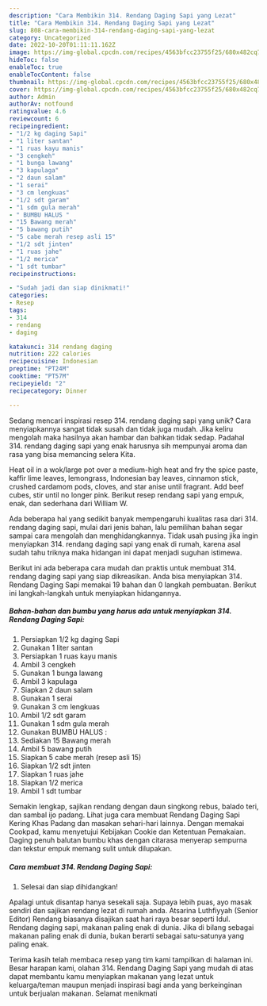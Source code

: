 ```yaml
---
description: "Cara Membikin 314. Rendang Daging Sapi yang Lezat"
title: "Cara Membikin 314. Rendang Daging Sapi yang Lezat"
slug: 808-cara-membikin-314-rendang-daging-sapi-yang-lezat
category: Uncategorized
date: 2022-10-20T01:11:11.162Z
image: https://img-global.cpcdn.com/recipes/4563bfcc23755f25/680x482cq70/314-rendang-daging-sapi-foto-resep-utama.jpg
hideToc: false
enableToc: true
enableTocContent: false
thumbnail: https://img-global.cpcdn.com/recipes/4563bfcc23755f25/680x482cq70/314-rendang-daging-sapi-foto-resep-utama.jpg
cover: https://img-global.cpcdn.com/recipes/4563bfcc23755f25/680x482cq70/314-rendang-daging-sapi-foto-resep-utama.jpg
author: Admin
authorAv: notfound
ratingvalue: 4.6
reviewcount: 6
recipeingredient:
- "1/2 kg daging Sapi"
- "1 liter santan"
- "1 ruas kayu manis"
- "3 cengkeh"
- "1 bunga lawang"
- "3 kapulaga"
- "2 daun salam"
- "1 serai"
- "3 cm lengkuas"
- "1/2 sdt garam"
- "1 sdm gula merah"
- " BUMBU HALUS "
- "15 Bawang merah"
- "5 bawang putih"
- "5 cabe merah resep asli 15"
- "1/2 sdt jinten"
- "1 ruas jahe"
- "1/2 merica"
- "1 sdt tumbar"
recipeinstructions:

- "Sudah jadi dan siap dinikmati!"
categories:
- Resep
tags:
- 314
- rendang
- daging

katakunci: 314 rendang daging 
nutrition: 222 calories
recipecuisine: Indonesian
preptime: "PT24M"
cooktime: "PT57M"
recipeyield: "2"
recipecategory: Dinner

---
```





Sedang mencari inspirasi resep 314. rendang daging sapi yang unik? Cara menyiapkannya sangat tidak susah dan tidak juga mudah. Jika keliru mengolah maka hasilnya akan hambar dan bahkan tidak sedap. Padahal 314. rendang daging sapi yang enak harusnya sih mempunyai aroma dan rasa yang bisa memancing selera Kita.





Heat oil in a wok/large pot over a medium-high heat and fry the spice paste, kaffir lime leaves, lemongrass, Indonesian bay leaves, cinnamon stick, crushed cardamom pods, cloves, and star anise until fragrant. Add beef cubes, stir until no longer pink. Berikut resep rendang sapi yang empuk, enak, dan sederhana dari William W.

Ada beberapa hal yang sedikit banyak mempengaruhi kualitas rasa dari 314. rendang daging sapi, mulai dari jenis bahan, lalu pemilihan bahan segar sampai cara mengolah dan menghidangkannya. Tidak usah pusing jika ingin menyiapkan 314. rendang daging sapi yang enak di rumah, karena asal sudah tahu triknya maka hidangan ini dapat menjadi suguhan istimewa.






Berikut ini ada beberapa cara mudah dan praktis untuk membuat 314. rendang daging sapi yang siap dikreasikan. Anda bisa menyiapkan 314. Rendang Daging Sapi memakai 19 bahan dan 0 langkah pembuatan. Berikut ini langkah-langkah untuk menyiapkan hidangannya.

<!--inarticleads1-->

##### Bahan-bahan dan bumbu yang harus ada untuk menyiapkan 314. Rendang Daging Sapi:

1. Persiapkan 1/2 kg daging Sapi
1. Gunakan 1 liter santan
1. Persiapkan 1 ruas kayu manis
1. Ambil 3 cengkeh
1. Gunakan 1 bunga lawang
1. Ambil 3 kapulaga
1. Siapkan 2 daun salam
1. Gunakan 1 serai
1. Gunakan 3 cm lengkuas
1. Ambil 1/2 sdt garam
1. Gunakan 1 sdm gula merah
1. Gunakan  BUMBU HALUS :
1. Sediakan 15 Bawang merah
1. Ambil 5 bawang putih
1. Siapkan 5 cabe merah (resep asli 15)
1. Siapkan 1/2 sdt jinten
1. Siapkan 1 ruas jahe
1. Siapkan 1/2 merica
1. Ambil 1 sdt tumbar


Semakin lengkap, sajikan rendang dengan daun singkong rebus, balado teri, dan sambal ijo padang. Lihat juga cara membuat Rendang Daging Sapi Kering Khas Padang dan masakan sehari-hari lainnya. Dengan memakai Cookpad, kamu menyetujui Kebijakan Cookie dan Ketentuan Pemakaian. Daging penuh balutan bumbu khas dengan citarasa menyerap sempurna dan tekstur empuk memang sulit untuk dilupakan. 

<!--inarticleads2-->

##### Cara membuat 314. Rendang Daging Sapi:


1. Selesai dan siap dihidangkan!

Apalagi untuk disantap hanya sesekali saja. Supaya lebih puas, ayo masak sendiri dan sajikan rendang lezat di rumah anda. Atsarina Luthfiyyah (Senior Editor) Rendang biasanya disajikan saat hari raya besar seperti Idul. Rendang daging sapi, makanan paling enak di dunia. Jika di bilang sebagai makanan paling enak di dunia, bukan berarti sebagai satu-satunya yang paling enak. 

Terima kasih telah membaca resep yang tim kami tampilkan di halaman ini. Besar harapan kami, olahan 314. Rendang Daging Sapi yang mudah di atas dapat membantu kamu menyiapkan makanan yang lezat untuk keluarga/teman maupun menjadi inspirasi bagi anda yang berkeinginan untuk berjualan makanan. Selamat menikmati
